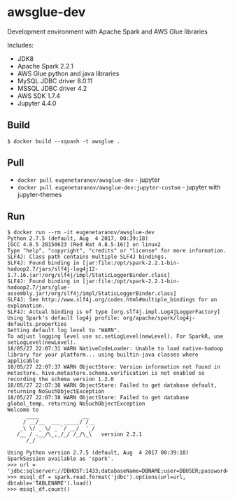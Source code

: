 # awsglue-dev
Development environment with Apache Spark and AWS Glue libraries

Includes:
- JDK8
- Apache Spark 2.2.1
- AWS Glue python and java libraries
- MySQL JDBC driver 8.0.11
- MSSQL JDBC driver 4.2
- AWS SDK 1.7.4
- Jupyter 4.4.0

## Build
`$ docker build --squash -t awsglue .`

## Pull

- `docker pull eugenetaranov/awsglue-dev` - jupyter
- `docker pull eugenetaranov/awsglue-dev:jupyter-custom` - jupyter with jupyter-themes

## Run
```
$ docker run --rm -it eugenetaranov/awsglue-dev
Python 2.7.5 (default, Aug  4 2017, 00:39:18)
[GCC 4.8.5 20150623 (Red Hat 4.8.5-16)] on linux2
Type "help", "copyright", "credits" or "license" for more information.
SLF4J: Class path contains multiple SLF4J bindings.
SLF4J: Found binding in [jar:file:/opt/spark-2.2.1-bin-hadoop2.7/jars/slf4j-log4j12-1.7.16.jar!/org/slf4j/impl/StaticLoggerBinder.class]
SLF4J: Found binding in [jar:file:/opt/spark-2.2.1-bin-hadoop2.7/jars/glue-assembly.jar!/org/slf4j/impl/StaticLoggerBinder.class]
SLF4J: See http://www.slf4j.org/codes.html#multiple_bindings for an explanation.
SLF4J: Actual binding is of type [org.slf4j.impl.Log4jLoggerFactory]
Using Spark's default log4j profile: org/apache/spark/log4j-defaults.properties
Setting default log level to "WARN".
To adjust logging level use sc.setLogLevel(newLevel). For SparkR, use setLogLevel(newLevel).
18/05/27 22:07:31 WARN NativeCodeLoader: Unable to load native-hadoop library for your platform... using builtin-java classes where applicable
18/05/27 22:07:37 WARN ObjectStore: Version information not found in metastore. hive.metastore.schema.verification is not enabled so recording the schema version 1.2.0
18/05/27 22:07:38 WARN ObjectStore: Failed to get database default, returning NoSuchObjectException
18/05/27 22:07:38 WARN ObjectStore: Failed to get database global_temp, returning NoSuchObjectException
Welcome to
      ____              __
     / __/__  ___ _____/ /__
    _\ \/ _ \/ _ `/ __/  '_/
   /__ / .__/\_,_/_/ /_/\_\   version 2.2.1
      /_/

Using Python version 2.7.5 (default, Aug  4 2017 00:39:18)
SparkSession available as 'spark'.
>>> url = 'jdbc:sqlserver://DBHOST:1433;databaseName=DBNAME;user=DBUSER;password=DBPASSWORD'
>>> mssql_df = spark.read.format('jdbc').options(url=url, dbtable='TABLENAME').load()
>>> mssql_df.count()
```
